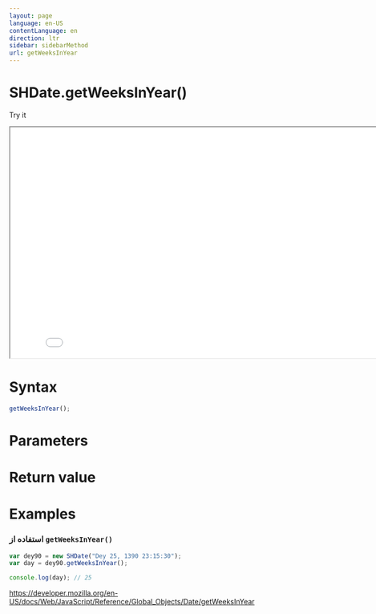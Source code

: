 ```yaml
---
layout: page
language: en-US
contentLanguage: en
direction: ltr
sidebar: sidebarMethod
url: getWeeksInYear
---
```


# SHDate.getWeeksInYear()

Try it

<iframe style="width: 830px; height: 460px;" src="/SHDateTime-js/examples/live.html?function=getWeeksInYear" title="MDN Web Docs Interactive Example" loading="lazy"></iframe>
<br/>

# Syntax

```js
getWeeksInYear();
```

# Parameters

# Return value

# Examples

### استفاده از <code dir="ltr">getWeeksInYear()</code>

```js
var dey90 = new SHDate("Dey 25, 1390 23:15:30");
var day = dey90.getWeeksInYear();

console.log(day); // 25
```

https://developer.mozilla.org/en-US/docs/Web/JavaScript/Reference/Global_Objects/Date/getWeeksInYear
